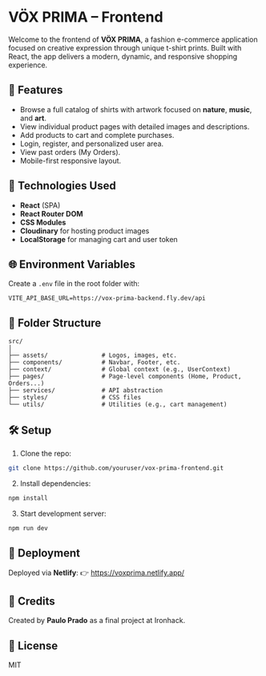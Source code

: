 # VÖX PRIMA – Frontend

Welcome to the frontend of **VÖX PRIMA**, a fashion e-commerce application focused on creative expression through unique t-shirt prints. Built with React, the app delivers a modern, dynamic, and responsive shopping experience.

## 🚀 Features

- Browse a full catalog of shirts with artwork focused on **nature**, **music**, and **art**.
- View individual product pages with detailed images and descriptions.
- Add products to cart and complete purchases.
- Login, register, and personalized user area.
- View past orders (My Orders).
- Mobile-first responsive layout.

## 🔧 Technologies Used

- **React** (SPA)
- **React Router DOM**
- **CSS Modules**
- **Cloudinary** for hosting product images
- **LocalStorage** for managing cart and user token

## 🌐 Environment Variables

Create a `.env` file in the root folder with:

```
VITE_API_BASE_URL=https://vox-prima-backend.fly.dev/api
```

## 📁 Folder Structure

```
src/
│
├── assets/               # Logos, images, etc.
├── components/           # Navbar, Footer, etc.
├── context/              # Global context (e.g., UserContext)
├── pages/                # Page-level components (Home, Product, Orders...)
├── services/             # API abstraction
├── styles/               # CSS files
└── utils/                # Utilities (e.g., cart management)
```

## 🛠️ Setup

1. Clone the repo:
```bash
git clone https://github.com/youruser/vox-prima-frontend.git
```

2. Install dependencies:
```bash
npm install
```

3. Start development server:
```bash
npm run dev
```

## 🔗 Deployment

Deployed via **Netlify**:
👉 https://voxprima.netlify.app/

## 🙌 Credits

Created by **Paulo Prado** as a final project at Ironhack.

## 📃 License

MIT
